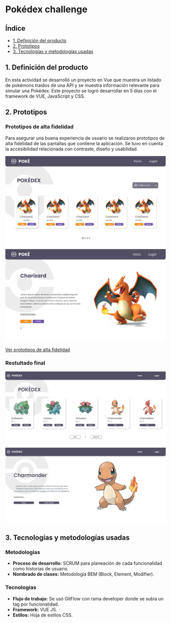 # Pokédex challenge

## Índice

* [1. Definición del producto](#1-definición-del-producto)
* [2. Prototipos](#2-prototipos)
* [3. Tecnologías y metodologías usadas](#3-tecnologías-y-metodologías-usadas)

## 1. Definición del producto

En esta actividad se desarrolló un proyecto en Vue que muestra un listado de pokémons traidos de una API y se muestra información relevante para simular una Pokédex. Este proyecto se logró desarrollar en 5 días con el framework de VUE, JavaScript y CSS. 

## 2. Prototipos

### Prototipos de alta fidelidad

Para asegurar una buena experiencia de usuario se realizaron prototipos de alta fidelidad de las pantallas que contiene la aplicación. Se tuvo en cuenta la accesibilidad relacionada con contraste, diseño y usabilidad.

![Pokédex](./src/assets/pokedexMockup.png)
![Información del Pokémon](./src/assets/aboutMockup.png)

[Ver prototipos de alta fidelidad](https://www.figma.com/file/VN8aYnQ5FRI6Ivv2UOycmK/PokeChallengeMockups?node-id=0%3A1)

### Restultado final

![Pokédex](./src/assets/pokedexPage.png)
![Información del Pokémon](./src/assets/aboutPokemon.png)

## 3. Tecnologías y metodologías usadas

### Metodologías

- **Proceso de desarrollo:** SCRUM para planeación de cada funcionalidad como historias de usuario.
- **Nombrado de clases:** Metodología BEM (Block, Element, Modifier).

### Tecnologías
- **Flujo de trabajo:** Se usó GitFlow con rama developer donde se subía un tag por funcionalidad.
- **Framework:** VUE JS.
- **Estilos:** Hoja de estilos CSS.
